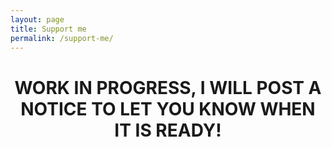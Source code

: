 ```yaml
---
layout: page
title: Support me
permalink: /support-me/
---
```

<center>
    <h1>WORK IN PROGRESS, I WILL POST A NOTICE TO LET YOU KNOW WHEN IT IS READY!</h1>
</center>